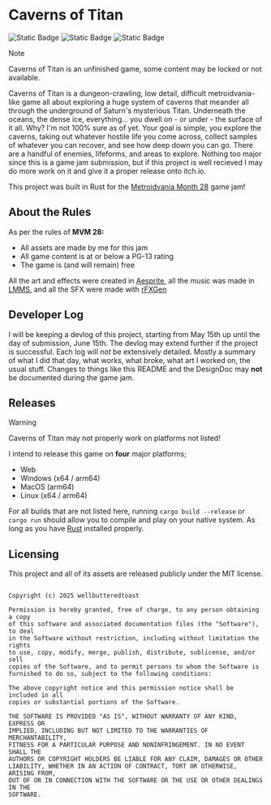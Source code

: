 # Caverns of Titan

![Static Badge](https://img.shields.io/badge/built_with-rust-orange?logo=rust)
![Static Badge](https://img.shields.io/badge/built_for-MVM28-red?link=https%3A%2F%2Fitch.io%2Fjam%2Fmetroidvania-month-28)
![Static Badge](https://img.shields.io/badge/license-MIT-blue)

<!-- 
POSSIBLE THEMES
Evolution
One Item
Alignment
Psychedelic
Non-Euclidean
Paradox
Hidden in Plain Sight
Decay
Twisted Nature
Lost Past
-->

> [!NOTE]
> Caverns of Titan is an unfinished game, some content may be locked or not available.

Caverns of Titan is a dungeon-crawling, low detail, difficult metroidvania-like game all about exploring a huge system of caverns that meander all through the underground of Saturn's mysterious Titan. Underneath the oceans, the dense ice, everything... you dwell on - or under - the surface of it all. Why? I'm not 100% sure as of yet. Your goal is simple, you explore the caverns, taking out whatever hostile life you come across, collect samples of whatever you can recover, and see how deep down you can go. There are a handful of enemies, lifeforms, and areas to explore. Nothing too major since this is a game jam submission, but if this project is well recieved I may do more work on it and give it a proper release onto itch.io.

This project was built in Rust for the [Metroidvania Month 28](https://itch.io/jam/metroidvania-month-28) game jam!

## About the Rules

As per the rules of **MVM 28:**
 - All assets are made by me for this jam
 - All game content is at or below a PG-13 rating
 - The game is (and will remain) free

All the art and effects were created in [Aesprite](https://github.com/aseprite/aseprite), all the music was made in [LMMS](https://lmms.io/), and all the SFX were made with [rFXGen](https://raylibtech.itch.io/rfxgen)

## Developer Log

I will be keeping a devlog of this project, starting from May 15th up until the day of submission, June 15th. The devlog may extend further if the project is successful. Each log will *not* be extensively detailed. Mostly a summary of what I did that day, what works, what broke, what art I worked on, the usual stuff. Changes to things like this README and the DesignDoc may **not** be documented during the game jam.

## Releases

> [!WARNING]
> Caverns of Titan may not properly work on platforms not listed!

I intend to release this game on **four** major platforms;
 - Web
 - Windows (x64 / arm64)
 - MacOS (arm64)
 - Linux (x64 / arm64)

For all builds that are not listed here, running `cargo build --release` or `cargo run` should allow you to compile and play on your native system. As long as you have [Rust](https://www.rust-lang.org/) installed properly.

## Licensing

This project and all of its assets are released publicly under the MIT license.

```MIT License

Copyright (c) 2025 wellbutteredtoast

Permission is hereby granted, free of charge, to any person obtaining a copy
of this software and associated documentation files (the "Software"), to deal
in the Software without restriction, including without limitation the rights
to use, copy, modify, merge, publish, distribute, sublicense, and/or sell
copies of the Software, and to permit persons to whom the Software is
furnished to do so, subject to the following conditions:

The above copyright notice and this permission notice shall be included in all
copies or substantial portions of the Software.

THE SOFTWARE IS PROVIDED "AS IS", WITHOUT WARRANTY OF ANY KIND, EXPRESS OR
IMPLIED, INCLUDING BUT NOT LIMITED TO THE WARRANTIES OF MERCHANTABILITY,
FITNESS FOR A PARTICULAR PURPOSE AND NONINFRINGEMENT. IN NO EVENT SHALL THE
AUTHORS OR COPYRIGHT HOLDERS BE LIABLE FOR ANY CLAIM, DAMAGES OR OTHER
LIABILITY, WHETHER IN AN ACTION OF CONTRACT, TORT OR OTHERWISE, ARISING FROM,
OUT OF OR IN CONNECTION WITH THE SOFTWARE OR THE USE OR OTHER DEALINGS IN THE
SOFTWARE.
```